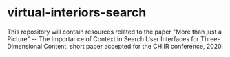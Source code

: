 # virtual-interiors-search
This repository will contain resources related to the paper "More than just a Picture" -- The Importance of Context in Search User Interfaces for Three-Dimensional Content, short paper accepted for the CHIIR conference, 2020.
